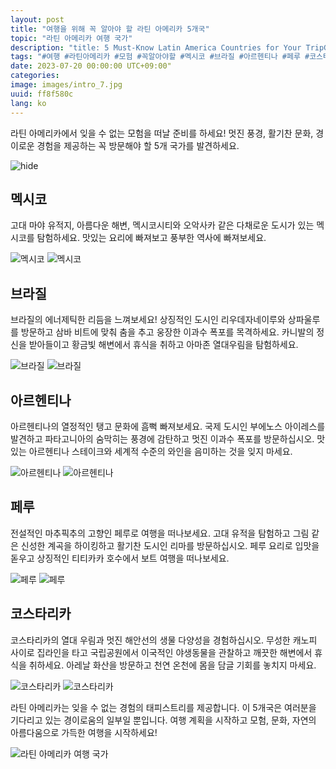```yaml
---
layout: post
title: "여행을 위해 꼭 알아야 할 라틴 아메리카 5개국"
topic: "라틴 아메리카 여행 국가"
description: "title: 5 Must-Know Latin America Countries for Your TripGet ready for an unforgettable adventure in Latin America! Discover five must-visit countries that offer stunning landscapes, vibrant cultures, and phenomenal experiences.Heading: MexicoHeading: BrazilHeading: ArgentinaHeading: PeruHeading: Costa Rica"
tags: "#여행 #라틴아메리카 #모험 #꼭알아야할 #멕시코 #브라질 #아르헨티나 #페루 #코스타리카"
date: 2023-07-20 00:00:00 UTC+09:00"
categories: 
image: images/intro_7.jpg
uuid: ff8f580c
lang: ko
---
```


라틴 아메리카에서 잊을 수 없는 모험을 떠날 준비를 하세요! 멋진 풍경, 활기찬 문화, 경이로운 경험을 제공하는 꼭 방문해야 할 5개 국가를 발견하세요.

![hide](images/intro_7.jpg)


## 멕시코
고대 마야 유적지, 아름다운 해변, 멕시코시티와 오악사카 같은 다채로운 도시가 있는 멕시코를 탐험하세요. 맛있는 요리에 빠져보고 풍부한 역사에 빠져보세요.

![멕시코](images/main1_9.jpg)
![멕시코](images/main1_8.jpg)


## 브라질
브라질의 에너제틱한 리듬을 느껴보세요! 상징적인 도시인 리우데자네이루와 상파울루를 방문하고 삼바 비트에 맞춰 춤을 추고 웅장한 이과수 폭포를 목격하세요. 카니발의 정신을 받아들이고 황금빛 해변에서 휴식을 취하고 아마존 열대우림을 탐험하세요.

![브라질](images/main2_7.jpg)
![브라질](images/main2_6.jpg)


## 아르헨티나
아르헨티나의 열정적인 탱고 문화에 흠뻑 빠져보세요. 국제 도시인 부에노스 아이레스를 발견하고 파타고니아의 숨막히는 풍경에 감탄하고 멋진 이과수 폭포를 방문하십시오. 맛있는 아르헨티나 스테이크와 세계적 수준의 와인을 음미하는 것을 잊지 마세요.

![아르헨티나](images/main3_7.jpg)
![아르헨티나](images/main3_6.jpg)


## 페루
전설적인 마추픽추의 고향인 페루로 여행을 떠나보세요. 고대 유적을 탐험하고 그림 같은 신성한 계곡을 하이킹하고 활기찬 도시인 리마를 방문하십시오. 페루 요리로 입맛을 돋우고 상징적인 티티카카 호수에서 보트 여행을 떠나보세요.

![페루](images/main4_6.jpg)
![페루](images/main4_5.jpg)


## 코스타리카
코스타리카의 열대 우림과 멋진 해안선의 생물 다양성을 경험하십시오. 무성한 캐노피 사이로 집라인을 타고 국립공원에서 이국적인 야생동물을 관찰하고 깨끗한 해변에서 휴식을 취하세요. 아레날 화산을 방문하고 천연 온천에 몸을 담글 기회를 놓치지 마세요.

![코스타리카](images/main5_8.jpg)
![코스타리카](images/main5_7.jpg)




라틴 아메리카는 잊을 수 없는 경험의 태피스트리를 제공합니다. 이 5개국은 여러분을 기다리고 있는 경이로움의 일부일 뿐입니다. 여행 계획을 시작하고 모험, 문화, 자연의 아름다움으로 가득한 여행을 시작하세요!

![라틴 아메리카 여행 국가](images/intro_6.png)

